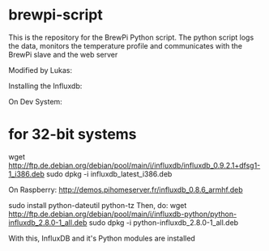 brewpi-script
=============

This is the repository for the BrewPi Python script. The python script logs the data, monitors the temperature profile and communicates with the BrewPi slave and the web server

Modified by Lukas:

Installing the Influxdb:

On Dev System:
# for 32-bit systems
wget http://ftp.de.debian.org/debian/pool/main/i/influxdb/influxdb_0.9.2.1+dfsg1-1_i386.deb
sudo dpkg -i influxdb_latest_i386.deb

On Raspberry: http://demos.pihomeserver.fr/influxdb_0.8.6_armhf.deb

sudo install python-dateutil python-tz
Then, do:
wget http://ftp.de.debian.org/debian/pool/main/i/influxdb-python/python-influxdb_2.8.0-1_all.deb
sudo dpkg -i python-influxdb_2.8.0-1_all.deb

With this, InfluxDB and it's Python modules are installed
